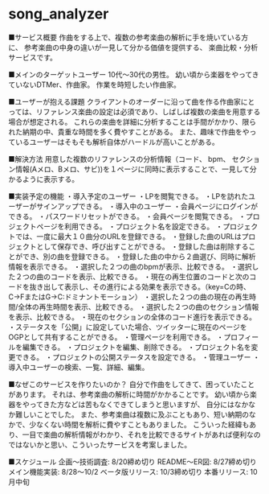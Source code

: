 # song_analyzer

■サービス概要
作曲をする上で、複数の参考楽曲の解析に手を焼いている方に、
参考楽曲の中身の違いが一見して分かる価値を提供する、
楽曲比較・分析サービスです。

■メインのターゲットユーザー
10代〜30代の男性。
幼い頃から楽器をやってきていないDTMer、作曲家。
作業を時短したい作曲家。

■ユーザーが抱える課題
クライアントのオーダーに沿って曲を作る作曲家にとっては、リファレンス楽曲の設定は必須であり、しばしば複数の楽曲を用意する場合が想定される。
これらの楽曲を詳細に分析することは手間がかかり、限られた納期の中、貴重な時間を多く費やすことがある。
また、趣味で作曲をやっているユーザーはそもそも解析自体がハードルが高いことがある。

■解決方法
用意した複数のリファレンスの分析情報（コード、 bpm、 セクション情報(Aメロ、Bメロ、サビ))を１ページに同時に表示することで、一見して分かるように表示する。

■実装予定の機能
・導入予定のユーザー
	・LPを閲覧できる。
		・LPを訪れたユーザーがサインアップできる。
・導入中のユーザー
	・会員ページにログインができる。
		・パスワードリセットができる。
	・会員ページを閲覧できる。
		・プロジェクトページを利用できる。
			・プロジェクト名を設定できる。
			・プロジェクトでは、一度に最大１０曲分のURLを登録できる。
			・登録した曲のURLはプロジェクトとして保存でき、呼び出すことができる。
			・登録した曲は削除することができ、別の曲を登録できる。
			・登録した曲の中から２曲選び、同時に解析情報を表示できる。
				・選択した２つの曲のbpmが表示、比較できる。
				・選択した２つの曲のコードを表示、比較できる。
					・現在の再生位置のコードと次のコードを抜き出して表示し、その進行による効果を表示できる。（key=Cの時、C→FまたはG→C:ドミナントモーション）
				・選択した２つの曲の現在の再生時間/全体の再生時間を表示、比較できる。
				・選択した２つの曲のセクション情報を表示、比較できる。
					・現在のセクションの全体のコード進行を表示できる。
				・ステータスを「公開」に設定していた場合、ツイッターに現在のページをOGPとして共有することができる。
		・管理ページを利用できる。
			・プロフィールを編集できる。
			・プロジェクトを編集、削除できる。
				・プロジェクト名を変更できる。
				・プロジェクトの公開ステータスを設定できる。
・管理ユーザー
	・導入中ユーザーの検索、一覧、詳細、編集。

■なぜこのサービスを作りたいのか？
自分で作曲をしてきて、困っていたことがあります。
それは、参考楽曲の解析に時間がかかることです。
幼い頃から楽器をやってきた方などは苦もなくできてしまうと思いますが、
自分にはなかなか難しいことでした。
また、参考楽曲は複数に及ぶこともあり、短い納期のなかで、少なくない時間を解析に費やすこともありました。
こういった経緯もあり、一目で楽曲の解析情報がわかり、それを比較できるサイトがあれば便利なのではないかと思い、こういったサービスを考案しました。

■スケジュール
企画〜技術調査: 8/20締め切り
README〜ER図: 8/27締め切り
メイン機能実装: 8/28〜10/2
ベータ版リリース: 10/3締め切り
本番リリース: 10月中旬
